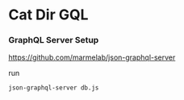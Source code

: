 # Cat Dir GQL

### GraphQL Server Setup

<https://github.com/marmelab/json-graphql-server>

run

`json-graphql-server db.js`
